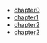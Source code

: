 * [chapter0](markdown/Java/)
* [chapter1](/chapter1)
* [chapter2](/chapter2)
* [chapter2](/chapter3)
